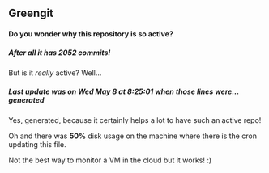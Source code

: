 ## Greengit

#### Do you wonder why this repository is so active?

##### After all it has 2052 commits!

But is it *really* active? Well...

##### Last update was on Wed May 8 at 8:25:01 when those lines were... generated

Yes, generated, because it certainly helps a lot to have such an active repo!

Oh and there was **50%** disk usage on the machine
where there is the cron updating this file.

Not the best way to monitor a VM in the cloud but it works! :)
